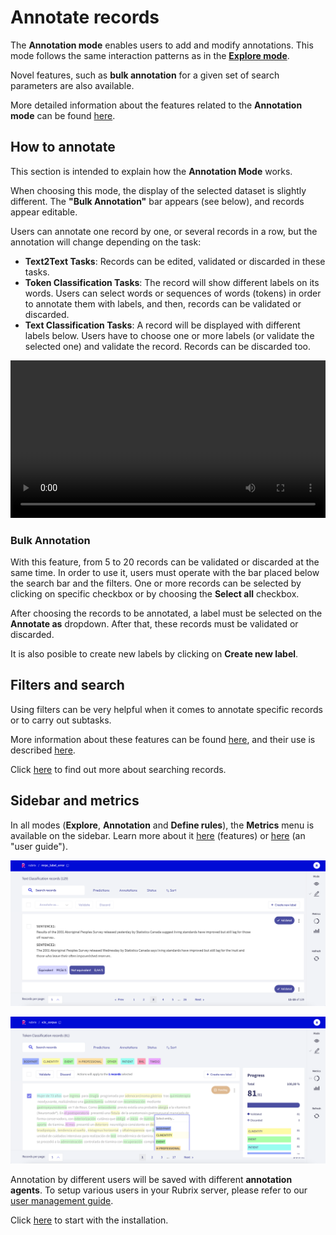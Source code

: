 # Annotate records

The **Annotation mode** enables users to add and modify annotations. This mode follows the same interaction patterns as in the [**Explore mode**](explore_records.md).

Novel features, such as **bulk annotation** for a given set of search parameters are also available.

More detailed information about the features related to the **Annotation mode** can be found [here](dataset.md).

## How to annotate

This section is intended to explain how the **Annotation Mode** works.

When choosing this mode, the display of the selected dataset is slightly different. The **"Bulk Annotation"** bar appears (see below), and records appear editable.

Users can annotate one record by one, or several records in a row, but the annotation will change depending on the task:

- **Text2Text Tasks**: Records can be edited, validated or discarded in these tasks.
- **Token Classification Tasks**: The record will show different labels on its words. Users can select words or sequences of words (tokens) in order to annotate them with labels, and then, records can be validated or discarded.
- **Text Classification Tasks**: A record will be displayed with different labels below. Users have to choose one or more labels (or validate the selected one) and validate the record. Records can be discarded too.

<video width="100%" controls><source src="images/annotation_mode.mp4" type="video/mp4"></video>

### Bulk Annotation

With this feature, from 5 to 20 records can be validated or discarded at the same time. In order to use it, users must operate with the bar placed below the search bar and the filters. One or more records can be selected by clicking on specific checkbox or by choosing the **Select all** checkbox.

After choosing the records to be annotated, a label must be selected on the **Annotate as** dropdown. After that, these records must be validated or discarded.

It is also posible to create new labels by clicking on **Create new label**.

## Filters and search

Using filters can be very helpful when it comes to annotate specific records or to carry out subtasks.

More information about these features can be found  [here](dataset.md), and their use is described  [here](filter_records.md).

Click [here](search_records.md) to find out more about searching records.

## Sidebar and metrics

In all modes (**Explore**, **Annotation** and **Define rules**), the **Metrics** menu is available on the sidebar. Learn more about it [here](dataset.md) (features) or [here](view_dataset_metrics.md) (an "user guide").

![Rubrix Text Classification Annotation mode](images/annotation_textcat.png)

![Rubrix Token Classification (NER) Annotation mode](images/annotation_ner.png)

Annotation by different users will be saved with different **annotation agents**.
To setup various users in your Rubrix server, please refer to our [user management guide](https://docs.rubrix.ml/en/stable/getting_started/user-management.html).

Click [here](https://docs.rubrix.ml/en/stable/getting_started/setup%26installation.html) to start with the installation.
